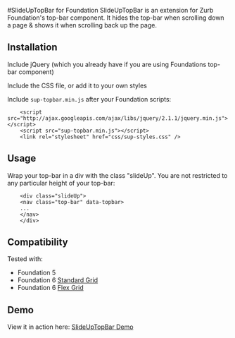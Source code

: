 #SlideUpTopBar for Foundation
SlideUpTopBar is an extension for Zurb Foundation's top-bar component. It hides the top-bar when scrolling down a page & shows it when scrolling back up the page.

## Installation
Include jQuery (which you already have if you are using Foundations top-bar component)

Include the CSS file, or add it to your own styles

Include `sup-topbar.min.js` after your Foundation scripts:

```
    <script src="http://ajax.googleapis.com/ajax/libs/jquery/2.1.1/jquery.min.js"></script>
    <script src="sup-topbar.min.js"></script>
    <link rel="stylesheet" href="css/sup-styles.css" />

```

## Usage
Wrap your top-bar in a div with the class "slideUp". You are not restricted to any particular height of your top-bar:

```
    <div class="slideUp">
    <nav class="top-bar" data-topbar>
    ...
    </nav>
    </div>
```

## Compatibility
Tested with:
- Foundation 5
- Foundation 6 [Standard Grid](http://foundation.zurb.com/sites/docs/grid.html)
- Foundation 6 [Flex Grid](http://foundation.zurb.com/sites/docs/flex-grid.html)

## Demo
View it in action here:
[SlideUpTopBar Demo](http://pixelspring.github.io/SlideUpTopBar-for-Foundation/)
